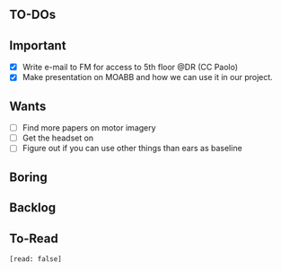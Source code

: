 
## TO-DOs
## Important
- [x] Write e-mail to FM for access to 5th floor @DR (CC Paolo)
- [x] Make presentation on MOABB and how we can use it in our project.

## Wants
- [ ] Find more papers on motor imagery
- [ ] Get the headset on
- [ ] Figure out if you can use other things than ears as baseline

## Boring


## Backlog


## To-Read
```query
[read: false]
```
